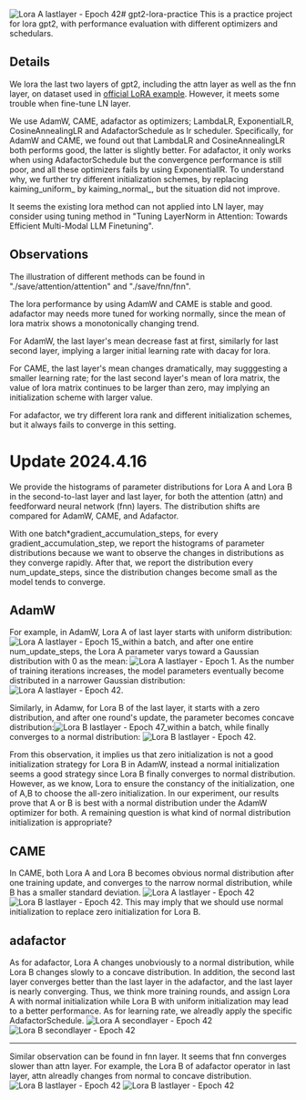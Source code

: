 ![Lora A lastlayer - Epoch 42](https://github.com/L3030/gpt2-lora-practice/assets/74963049/dbda2e23-5642-432f-a7b9-a7f81acfa58e)# gpt2-lora-practice
This is a practice project for lora gpt2, with performance evaluation with different optimizers and schedulars.

## Details
We lora the last two layers of gpt2, including the attn layer as well as the fnn layer, on dataset used in [official LoRA example](https://github.com/microsoft/LoRA). However, it meets some trouble when fine-tune LN layer. 

We use AdamW, CAME, adafactor as optimizers; LambdaLR, ExponentialLR, CosineAnnealingLR and AdafactorSchedule as lr scheduler. Specifically, for AdamW and CAME, we found out that LambdaLR and CosineAnnealingLR both performs good, the latter is slightly better. For adafactor, it only works when using AdafactorSchedule but the convergence performance is still poor, and all these optimizers fails by using ExponentiallR. To understand why, we further try different initialization schemes, by replacing kaiming_uniform_ by kaiming_normal_, but the situation did not improve.

It seems the existing lora method can not applied into LN layer, may consider using tuning method in "Tuning LayerNorm in Attention: Towards Efficient Multi-Modal LLM Finetuning".

## Observations
The illustration of different methods can be found in "./save/attention/attention" and "./save/fnn/fnn".

The lora performance by using AdamW and CAME is stable and good. adafactor may needs more tuned for working normally, since the mean of lora matrix shows a monotonically changing trend.

For AdamW, the last layer's mean decrease fast at first, similarly for last second layer, implying a larger initial learning rate with dacay for lora.

For CAME, the last layer's mean changes dramatically, may sugggesting a smaller learning rate; for the last second layer's mean of lora matrix, the value of lora matrix continues to be larger than zero, may implying an initialization scheme with larger value.

For adafactor, we try different lora rank and different initialization schemes, but it always fails to converge in this setting.

# Update 2024.4.16
We provide the histograms of parameter distributions for Lora A and Lora B in the second-to-last layer and last layer, for both the attention (attn) and feedforward neural network (fnn) layers. The distribution shifts are compared for AdamW, CAME, and Adafactor.

With one batch*gradient_accumulation_steps, for every gradient_accumulation_step, we report the histograms of parameter distributions because we want to observe the changes in distributions as they converge rapidly. After that, we report the distribution every num_update_steps, since the distribution changes become small as the model tends to converge.

## AdamW
For example, in AdamW, Lora A of last layer starts with uniform distribution:
![Lora A lastlayer - Epoch 15_within a batch](https://github.com/L3030/gpt2-lora-practice/assets/74963049/4ed6ff8f-64ae-4807-80b4-0a8e20128e32), and after one entire num_update_steps, the Lora A parameter varys toward a Gaussian distribution with 0 as the mean:
![Lora A lastlayer - Epoch 1](https://github.com/L3030/gpt2-lora-practice/assets/74963049/265c0b38-d62c-4f27-971f-930eb0771001). As the number of training iterations increases, the model parameters eventually become distributed in a narrower Gaussian distribution:
![Lora A lastlayer - Epoch 42](https://github.com/L3030/gpt2-lora-practice/assets/74963049/697a9a47-a711-4a88-bc51-55f4077dfe29).

Similarly, in Adamw, for Lora B of the last layer, it starts with a zero distribution, and after one round's update, the parameter becomes concave distribution:![Lora B lastlayer - Epoch 47_within a batch](https://github.com/L3030/gpt2-lora-practice/assets/74963049/458865b6-b66f-41c3-a4e5-c23932004574), while finally converges to a normal distribution:
![Lora B lastlayer - Epoch 42](https://github.com/L3030/gpt2-lora-practice/assets/74963049/dc000056-50c9-46f2-a2ed-f16c7c7e4106). 

From this observation, it implies us that zero initialization is not a good initialization strategy for Lora B in AdamW, instead a normal initialization seems a good strategy since Lora B finally converges to normal distribution. However, as we know, Lora to ensure the constancy of the initialization, one of A,B to choose the all-zero initialization. In our experiment, our results prove that A or B is best with a normal distribution under the AdamW optimizer for both. A remaining question is what kind of normal distribution initialization is appropriate?

## CAME
In CAME, both Lora A and Lora B becomes obvious normal distribution after one training update, and converges to the narrow normal distribution, while B has a smaller standard deviation.
![Lora A lastlayer - Epoch 42](https://github.com/L3030/gpt2-lora-practice/assets/74963049/e3f36aed-a234-4f81-9ec7-742d340c1f8f)
![Lora B lastlayer - Epoch 42](https://github.com/L3030/gpt2-lora-practice/assets/74963049/b3d05911-de6a-4cba-a16a-92492ed7d1a1).
This may imply that we should use normal initialization to replace zero initialization for Lora B.

## adafactor

As for adafactor, Lora A changes unobviously to a normal distribution, while Lora B changes slowly to a concave distribution. In addition, the second last layer converges better than the last layer in the adafactor, and the last layer is nearly converging. Thus, we think more training rounds, and assign Lora A with normal initialization while Lora B with uniform initialization may lead to a better performance. As for learning rate, we alreadly apply the specific AdafactorSchedule.
![Lora A secondlayer - Epoch 42](https://github.com/L3030/gpt2-lora-practice/assets/74963049/253498df-c1ef-41a8-8fc2-23ca9d37aaff)
![Lora B secondlayer - Epoch 42](https://github.com/L3030/gpt2-lora-practice/assets/74963049/3b271834-16e8-47bb-a887-269d84093871)

----
Similar observation can be found in fnn layer. It seems that fnn converges slower than attn layer. For example, the Lora B of adafactor operator in last layer, attn alreadly changes from normal to concave distribution.
![Lora B lastlayer - Epoch 42](https://github.com/L3030/gpt2-lora-practice/assets/74963049/ab258cab-0cb1-49a8-a8db-ffcf7c878234)
![Lora B lastlayer - Epoch 42](https://github.com/L3030/gpt2-lora-practice/assets/74963049/8c4a11cd-3408-4ff0-82df-a52d198026a9)
